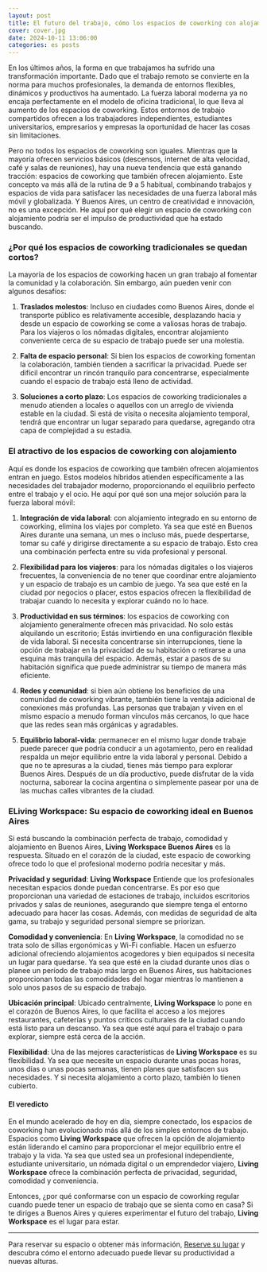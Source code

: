 ```yaml
---
layout: post
title: El futuro del trabajo, cómo los espacios de coworking con alojamiento están revolucionando el panorama laboral
cover: cover.jpg
date: 2024-10-11 13:06:00
categories: es posts
---
```


En los últimos años, la forma en que trabajamos ha sufrido una transformación importante. Dado que el trabajo remoto se convierte en la norma para muchos profesionales, la demanda de entornos flexibles, dinámicos y productivos ha aumentado. La fuerza laboral moderna ya no encaja perfectamente en el modelo de oficina tradicional, lo que lleva al aumento de los espacios de coworking. Estos entornos de trabajo compartidos ofrecen a los trabajadores independientes, estudiantes universitarios, empresarios y empresas la oportunidad de hacer las cosas sin limitaciones.

Pero no todos los espacios de coworking son iguales. Mientras que la mayoría ofrecen servicios básicos (descensos, internet de alta velocidad, café y salas de reuniones), hay una nueva tendencia que está ganando tracción: espacios de coworking que también ofrecen alojamiento. Este concepto va más allá de la rutina de 9 a 5 habitual, combinando trabajos y espacios de vida para satisfacer las necesidades de una fuerza laboral más móvil y globalizada. Y Buenos Aires, un centro de creatividad e innovación, no es una excepción. He aquí por qué elegir un espacio de coworking con alojamiento podría ser el impulso de productividad que ha estado buscando.

### ¿Por qué los espacios de coworking tradicionales se quedan cortos?

La mayoría de los espacios de coworking hacen un gran trabajo al fomentar la comunidad y la colaboración. Sin embargo, aún pueden venir con algunos desafíos:

1. **Traslados molestos**: Incluso en ciudades como Buenos Aires, donde el transporte público es relativamente accesible, desplazando hacia y desde un espacio de coworking se come a valiosas horas de trabajo. Para los viajeros o los nómadas digitales, encontrar alojamiento conveniente cerca de su espacio de trabajo puede ser una molestia.

2. **Falta de espacio personal**: Si bien los espacios de coworking fomentan la colaboración, también tienden a sacrificar la privacidad. Puede ser difícil encontrar un rincón tranquilo para concentrarse, especialmente cuando el espacio de trabajo está lleno de actividad.

3. **Soluciones a corto plazo**: Los espacios de coworking tradicionales a menudo atienden a locales o aquellos con un arreglo de vivienda estable en la ciudad. Si está de visita o necesita alojamiento temporal, tendrá que encontrar un lugar separado para quedarse, agregando otra capa de complejidad a su estadía.

### El atractivo de los espacios de coworking con alojamiento

Aquí es donde los espacios de coworking que también ofrecen alojamientos entran en juego. Estos modelos híbridos atienden específicamente a las necesidades del trabajador moderno, proporcionando el equilibrio perfecto entre el trabajo y el ocio. He aquí por qué son una mejor solución para la fuerza laboral móvil:

1. **Integración de vida laboral**: con alojamiento integrado en su entorno de coworking, elimina los viajes por completo. Ya sea que esté en Buenos Aires durante una semana, un mes o incluso más, puede despertarse, tomar su café y dirigirse directamente a su espacio de trabajo. Esto crea una combinación perfecta entre su vida profesional y personal.

2. **Flexibilidad para los viajeros**: para los nómadas digitales o los viajeros frecuentes, la conveniencia de no tener que coordinar entre alojamiento y un espacio de trabajo es un cambio de juego. Ya sea que esté en la ciudad por negocios o placer, estos espacios ofrecen la flexibilidad de trabajar cuando lo necesita y explorar cuándo no lo hace.

3. **Productividad en sus términos**: los espacios de coworking con alojamiento generalmente ofrecen más privacidad. No solo estás alquilando un escritorio; Estás invirtiendo en una configuración flexible de vida laboral. Si necesita concentrarse sin interrupciones, tiene la opción de trabajar en la privacidad de su habitación o retirarse a una esquina más tranquila del espacio. Además, estar a pasos de su habitación significa que puede administrar su tiempo de manera más eficiente.

4. **Redes y comunidad**: si bien aún obtiene los beneficios de una comunidad de coworking vibrante, también tiene la ventaja adicional de conexiones más profundas. Las personas que trabajan y viven en el mismo espacio a menudo forman vínculos más cercanos, lo que hace que las redes sean más orgánicas y agradables.

5. **Equilibrio laboral-vida**: permanecer en el mismo lugar donde trabaje puede parecer que podría conducir a un agotamiento, pero en realidad respalda un mejor equilibrio entre la vida laboral y personal. Debido a que no te apresuras a la ciudad, tienes más tiempo para explorar Buenos Aires. Después de un día productivo, puede disfrutar de la vida nocturna, saborear la cocina argentina o simplemente pasear por una de las muchas calles vibrantes de la ciudad.

### ELiving Workspace: Su espacio de coworking ideal en Buenos Aires

Si está buscando la combinación perfecta de trabajo, comodidad y alojamiento en Buenos Aires,  **Living Workspace Buenos Aires** es la respuesta. Situado en el corazón de la ciudad, este espacio de coworking ofrece todo lo que el profesional moderno podría necesitar y más.

**Privacidad y seguridad**:  **Living Workspace** Entiende que los profesionales necesitan espacios donde puedan concentrarse. Es por eso que proporcionan una variedad de estaciones de trabajo, incluidos escritorios privados y salas de reuniones, asegurando que siempre tenga el entorno adecuado para hacer las cosas. Además, con medidas de seguridad de alta gama, su trabajo y seguridad personal siempre se priorizan.

**Comodidad y conveniencia**: En  **Living Workspace**, la comodidad no se trata solo de sillas ergonómicas y Wi-Fi confiable. Hacen un esfuerzo adicional ofreciendo alojamientos acogedores y bien equipados si necesita un lugar para quedarse. Ya sea que esté en la ciudad durante unos días o planee un período de trabajo más largo en Buenos Aires, sus habitaciones proporcionan todas las comodidades del hogar mientras lo mantienen a solo unos pasos de su espacio de trabajo.

**Ubicación principal**: Ubicado centralmente, **Living Workspace** lo pone en el corazón de Buenos Aires, lo que facilita el acceso a los mejores restaurantes, cafeterías y puntos críticos culturales de la ciudad cuando está listo para un descanso. Ya sea que esté aquí para el trabajo o para explorar, siempre está cerca de la acción.

**Flexibilidad**: Una de las mejores características de **Living Workspace** es su flexibilidad. Ya sea que necesite un espacio durante unas pocas horas, unos días o unas pocas semanas, tienen planes que satisfacen sus necesidades. Y si necesita alojamiento a corto plazo, también lo tienen cubierto.

#### El veredicto

En el mundo acelerado de hoy en día, siempre conectado, los espacios de coworking han evolucionado más allá de los simples entornos de trabajo. Espacios como  **Living Workspace** que ofrecen la opción de alojamiento están liderando el camino para proporcionar el mejor equilibrio entre el trabajo y la vida. Ya sea que usted sea un profesional independiente, estudiante universitario, un nómada digital o un emprendedor viajero,  **Living Workspace** ofrece la combinación perfecta de privacidad, seguridad, comodidad y conveniencia.

Entonces, ¿por qué conformarse con un espacio de coworking regular cuando puede tener un espacio de trabajo que se sienta como en casa? Si te diriges a Buenos Aires y quieres experimentar el futuro del trabajo,  **Living Workspace** es el lugar para estar.

---

Para reservar su espacio o obtener más información, [Reserve su lugar](/es/#register) y descubra cómo el entorno adecuado puede llevar su productividad a nuevas alturas.
